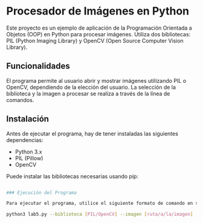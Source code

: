 # Procesador de Imágenes en Python

Este proyecto es un ejemplo de aplicación de la Programación Orientada a Objetos (OOP) en Python para procesar imágenes. Utiliza dos bibliotecas: PIL (Python Imaging Library) y OpenCV (Open Source Computer Vision Library).

## Funcionalidades

El programa permite al usuario abrir y mostrar imágenes utilizando PIL o OpenCV, dependiendo de la elección del usuario. La selección de la biblioteca y la imagen a procesar se realiza a través de la línea de comandos.

## Instalación

Antes de ejecutar el programa, hay de tener instaladas las siguientes dependencias:

- Python 3.x
- PIL (Pillow)
- OpenCV

Puede instalar las bibliotecas necesarias usando pip:

```bash

### Ejecución del Programa

Para ejecutar el programa, utilice el siguiente formato de comando en su terminal:

python3 lab5.py --biblioteca [PIL/OpenCV] --imagen [ruta/a/la/imagen]
